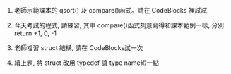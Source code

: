 1. 老師示範課本的 qsort() 及 compare()函式。請在 CodeBlocks 裡試試

2. 今天考試的程式, 請練習, 其中 compare()函式刻意寫得和課本範例一樣, 分別 return +1, 0, -1

3. 老師複習 struct 結構, 請在 CodeBlocks試一次

4. 續上題, 將 struct 改用 typedef 讓 type name短一點
